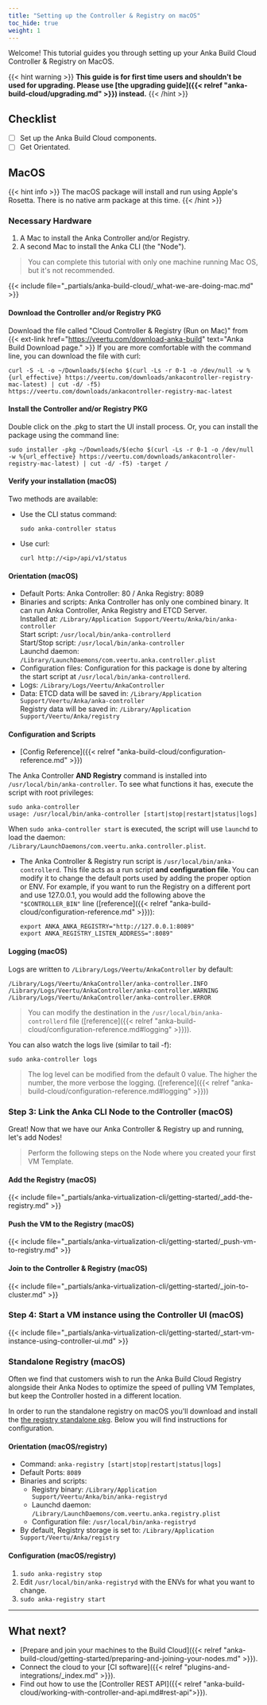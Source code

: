 ```yaml
---
title: "Setting up the Controller & Registry on macOS"
toc_hide: true
weight: 1
---
```


Welcome! This tutorial guides you through setting up your Anka Build Cloud Controller & Registry on MacOS.

{{< hint warning >}}
**This guide is for first time users and shouldn't be used for upgrading. Please use [the upgrading guide]({{< relref "anka-build-cloud/upgrading.md" >}}) instead.**
{{< /hint >}}

## Checklist

- [ ] Set up the Anka Build Cloud components.
- [ ] Get Orientated.

## MacOS

{{< hint info >}}
The macOS package will install and run using Apple's Rosetta. There is no native arm package at this time.
{{< /hint >}}

### Necessary Hardware

1. A Mac to install the Anka Controller and/or Registry.
2. A second Mac to install the Anka CLI (the "Node").

> You can complete this tutorial with only one machine running Mac OS, but it's not recommended.

{{< include file="_partials/anka-build-cloud/_what-we-are-doing-mac.md" >}}

#### Download the Controller and/or Registry PKG

Download the file called "Cloud Controller & Registry (Run on Mac)" from {{< ext-link href="https://veertu.com/download-anka-build" text="Anka Build Download page." >}}
If you are more comfortable with the command line, you can download the file with curl:

```shell
curl -S -L -o ~/Downloads/$(echo $(curl -Ls -r 0-1 -o /dev/null -w %{url_effective} https://veertu.com/downloads/ankacontroller-registry-mac-latest) | cut -d/ -f5) https://veertu.com/downloads/ankacontroller-registry-mac-latest
```

#### Install the Controller and/or Registry PKG

Double click on the .pkg to start the UI install process. Or, you can install the package using the command line:

  ```shell
  sudo installer -pkg ~/Downloads/$(echo $(curl -Ls -r 0-1 -o /dev/null -w %{url_effective} https://veertu.com/downloads/ankacontroller-registry-mac-latest) | cut -d/ -f5) -target /
  ```

#### Verify your installation (macOS)

Two methods are available:
- Use the CLI status command:
  ```shell
  sudo anka-controller status
  ```
- Use curl:
  ```shell
  curl http://<ip>/api/v1/status
  ```

#### Orientation (macOS)

- Default Ports: Anka Controller: 80 / Anka Registry: 8089  
- Binaries and scripts: Anka Controller has only one combined binary. It can run Anka Controller, Anka Registry and ETCD Server.  
    Installed at: `/Library/Application Support/Veertu/Anka/bin/anka-controller`  
    Start script: `/usr/local/bin/anka-controllerd`  
    Start/Stop script: `/usr/local/bin/anka-controller`  
    Launchd daemon: `/Library/LaunchDaemons/com.veertu.anka.controller.plist`
- Configuration files: Configuration for this package is done by altering the start script at `/usr/local/bin/anka-controllerd`.
- Logs: `/Library/Logs/Veertu/AnkaController`
- Data:
    ETCD data will be saved in: `/Library/Application Support/Veertu/Anka/anka-controller`  
    Registry data will be saved in: `/Library/Application Support/Veertu/Anka/registry`

#### Configuration and Scripts

- [Config Reference]({{< relref "anka-build-cloud/configuration-reference.md" >}})

The Anka Controller **AND Registry** command is installed into `/usr/local/bin/anka-controller`. To see what functions it has, execute the script with root privileges:
```shell 
sudo anka-controller
usage: /usr/local/bin/anka-controller [start|stop|restart|status|logs]
```
When `sudo anka-controller start` is executed, the script will use `launchd` to load the daemon: `/Library/LaunchDaemons/com.veertu.anka.controller.plist`.
 - The Anka Controller & Registry run script is `/usr/local/bin/anka-controllerd`. This file acts as a run script **and configuration file**. You can modify it to change the default ports used by adding the proper option or ENV. For example, if you want to run the Registry on a different port and use 127.0.0.1, you would add the following above the `"$CONTROLLER_BIN"` line ([reference]({{< relref "anka-build-cloud/configuration-reference.md" >}})): 
    ```shell
    export ANKA_ANKA_REGISTRY="http://127.0.0.1:8089"
    export ANKA_REGISTRY_LISTEN_ADDRESS=":8089" 
    ```

#### Logging (macOS)

Logs are written to `/Library/Logs/Veertu/AnkaController` by default:
```shell
/Library/Logs/Veertu/AnkaController/anka-controller.INFO
/Library/Logs/Veertu/AnkaController/anka-controller.WARNING
/Library/Logs/Veertu/AnkaController/anka-controller.ERROR
```
 
> You can modify the destination in the `/usr/local/bin/anka-controllerd` file ([reference]({{< relref "anka-build-cloud/configuration-reference.md#logging" >}})).

You can also watch the logs live (similar to tail -f):
```shell
sudo anka-controller logs
```
 
> The log level can be modified from the default 0 value. The higher the number, the more verbose the logging. ([reference]({{< relref "anka-build-cloud/configuration-reference.md#logging" >}}))

### Step 3: Link the Anka CLI Node to the Controller (macOS)

Great! Now that we have our Anka Controller & Registry up and running, let's add Nodes!

> Perform the following steps on the Node where you created your first VM Template.

#### Add the Registry (macOS)

{{< include file="_partials/anka-virtualization-cli/getting-started/_add-the-registry.md" >}}

#### Push the VM to the Registry (macOS)

{{< include file="_partials/anka-virtualization-cli/getting-started/_push-vm-to-registry.md" >}}

#### Join to the Controller & Registry (macOS)

{{< include file="_partials/anka-virtualization-cli/getting-started/_join-to-cluster.md" >}}

### Step 4: Start a VM instance using the Controller UI (macOS)

{{< include file="_partials/anka-virtualization-cli/getting-started/_start-vm-instance-using-controller-ui.md" >}}

### Standalone Registry (macOS)

Often we find that customers wish to run the Anka Build Cloud Registry alongside their Anka Nodes to optimize the speed of pulling VM Templates, but keep the Controller hosted in a different location.

In order to run the standalone registry on macOS you'll download and install the [the registry standalone pkg](https://veertu.com/downloads/ankaregistry-mac-latest). Below you will find instructions for configuration.

#### Orientation (macOS/registry)

- Command: `anka-registry [start|stop|restart|status|logs]`
- Default Ports: `8089`
- Binaries and scripts:
    - Registry binary: `/Library/Application Support/Veertu/Anka/bin/anka-registryd`  
    - Launchd daemon: `/Library/LaunchDaemons/com.veertu.anka.registry.plist`
    - Configuration file: `/usr/local/bin/anka-registryd`
- By default, Registry storage is set to: `/Library/Application Support/Veertu/Anka/registry`

#### Configuration (macOS/registry)

1. `sudo anka-registry stop`
1. Edit `/usr/local/bin/anka-registryd` with the ENVs for what you want to change.
1. `sudo anka-registry start`

---

## What next?

- [Prepare and join your machines to the Build Cloud]({{< relref "anka-build-cloud/getting-started/preparing-and-joining-your-nodes.md" >}}).  
- Connect the cloud to your [CI software]({{< relref "plugins-and-integrations/_index.md" >}}).  
- Find out how to use the [Controller REST API]({{< relref "anka-build-cloud/working-with-controller-and-api.md#rest-api">}}).  
